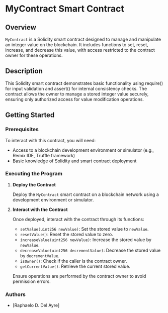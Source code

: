# MyContract Smart Contract

## Overview

`MyContract` is a Solidity smart contract designed to manage and manipulate an integer value on the blockchain. It includes functions to set, reset, increase, and decrease this value, with access restricted to the contract owner for these operations.

## Description

This Solidity smart contract demonstrates basic functionality using require() for input validation and assert() for internal consistency checks. The contract allows the owner to manage a stored integer value securely, ensuring only authorized access for value modification operations.

## Getting Started

### Prerequisites

To interact with this contract, you will need:

- Access to a blockchain development environment or simulator (e.g., Remix IDE, Truffle framework)
- Basic knowledge of Solidity and smart contract deployment

### Executing the Program

1. **Deploy the Contract**

   Deploy the `MyContract` smart contract on a blockchain network using a development environment or simulator.

2. **Interact with the Contract**

   Once deployed, interact with the contract through its functions:
   - `setValue(uint256 newValue)`: Set the stored value to `newValue`.
   - `resetValue()`: Reset the stored value to zero.
   - `increaseValue(uint256 newValue)`: Increase the stored value by `newValue`.
   - `decreaseValue(uint256 decrementValue)`: Decrease the stored value by `decrementValue`.
   - `isOwner()`: Check if the caller is the contract owner.
   - `getCurrentValue()`: Retrieve the current stored value.

   Ensure operations are performed by the contract owner to avoid permission errors.

### Authors

- [Raphaelo D. Del Ayre]


